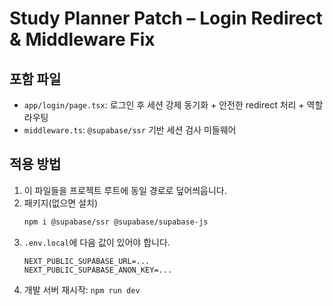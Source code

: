 # Study Planner Patch – Login Redirect & Middleware Fix

## 포함 파일
- `app/login/page.tsx`: 로그인 후 세션 강제 동기화 + 안전한 redirect 처리 + 역할 라우팅
- `middleware.ts`: `@supabase/ssr` 기반 세션 검사 미들웨어

## 적용 방법
1. 이 파일들을 프로젝트 루트에 동일 경로로 덮어씌웁니다.
2. 패키지(없으면 설치)
   ```bash
   npm i @supabase/ssr @supabase/supabase-js
   ```
3. `.env.local`에 다음 값이 있어야 합니다.
   ```
   NEXT_PUBLIC_SUPABASE_URL=...
   NEXT_PUBLIC_SUPABASE_ANON_KEY=...
   ```
4. 개발 서버 재시작: `npm run dev`
